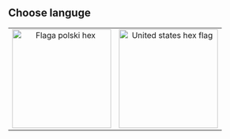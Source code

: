 ## Choose languge

<table style="width:100%;">
        <tr>
            <td style="text-align:center;">
                <a href="pl.html" alt="Katalog Farb Modelarskich">
                    <img src="https://cdn-icons-png.flaticon.com/512/321/321128.png" alt="Flaga polski hex" style="width:200px;"/>
                </a>
            </td>
            <td style="text-align:center;">
                <a href="en.html" alt="Hobby Paints Catalog">
                    <img src="https://cdn-icons-png.flaticon.com/512/321/321190.png" alt="United states hex flag" style="width:200px;"/>
                </a>
            </td>
        </tr>
</table>

